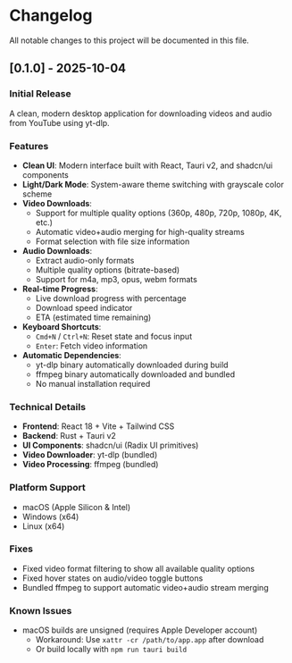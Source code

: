 # Changelog

All notable changes to this project will be documented in this file.

## [0.1.0] - 2025-10-04

### Initial Release

A clean, modern desktop application for downloading videos and audio from YouTube using yt-dlp.

### Features

- **Clean UI**: Modern interface built with React, Tauri v2, and shadcn/ui components
- **Light/Dark Mode**: System-aware theme switching with grayscale color scheme
- **Video Downloads**:
  - Support for multiple quality options (360p, 480p, 720p, 1080p, 4K, etc.)
  - Automatic video+audio merging for high-quality streams
  - Format selection with file size information
- **Audio Downloads**:
  - Extract audio-only formats
  - Multiple quality options (bitrate-based)
  - Support for m4a, mp3, opus, webm formats
- **Real-time Progress**:
  - Live download progress with percentage
  - Download speed indicator
  - ETA (estimated time remaining)
- **Keyboard Shortcuts**:
  - `Cmd+N` / `Ctrl+N`: Reset state and focus input
  - `Enter`: Fetch video information
- **Automatic Dependencies**:
  - yt-dlp binary automatically downloaded during build
  - ffmpeg binary automatically downloaded and bundled
  - No manual installation required

### Technical Details

- **Frontend**: React 18 + Vite + Tailwind CSS
- **Backend**: Rust + Tauri v2
- **UI Components**: shadcn/ui (Radix UI primitives)
- **Video Downloader**: yt-dlp (bundled)
- **Video Processing**: ffmpeg (bundled)

### Platform Support

- macOS (Apple Silicon & Intel)
- Windows (x64)
- Linux (x64)

### Fixes

- Fixed video format filtering to show all available quality options
- Fixed hover states on audio/video toggle buttons
- Bundled ffmpeg to support automatic video+audio stream merging

### Known Issues

- macOS builds are unsigned (requires Apple Developer account)
  - Workaround: Use `xattr -cr /path/to/app.app` after download
  - Or build locally with `npm run tauri build`
